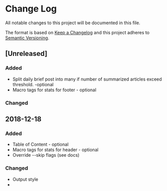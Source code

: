 # Change Log
All notable changes to this project will be documented in this file.

The format is based on [Keep a Changelog](http://keepachangelog.com/)
and this project adheres to [Semantic Versioning](http://semver.org/).

## [Unreleased]
### Added
- Split daily brief post into many if number of summarized articles exceed threshold. -optional
- Macro tags for stats for footer - optional

### Changed

## 2018-12-18
### Added
- Table of Content - optional
- Macro tags for stats for header - optional
- Override --skip flags (see docs)


### Changed
- Output style
- 